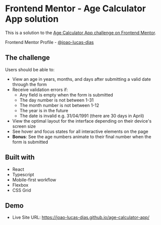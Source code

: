 # Frontend Mentor - Age Calculator App solution

This is a solution to the [Age Calculator App challenge on Frontend Mentor](https://www.frontendmentor.io/challenges/age-calculator-app-dF9DFFpj-Q).

Frontend Mentor Profile - [@joao-lucas-dias](https://www.frontendmentor.io/profile/joao-lucas-dias)

## The challenge

Users should be able to:

- View an age in years, months, and days after submitting a valid date through the form
- Receive validation errors if:
  - Any field is empty when the form is submitted
  - The day number is not between 1-31
  - The month number is not between 1-12
  - The year is in the future
  - The date is invalid e.g. 31/04/1991 (there are 30 days in April)
- View the optimal layout for the interface depending on their device's screen size
- See hover and focus states for all interactive elements on the page
- **Bonus**: See the age numbers animate to their final number when the form is submitted

## Built with

- React
- Typescript
- Mobile-first workflow
- Flexbox
- CSS Grid

## Demo

- Live Site URL: https://joao-lucas-dias.github.io/age-calculator-app/